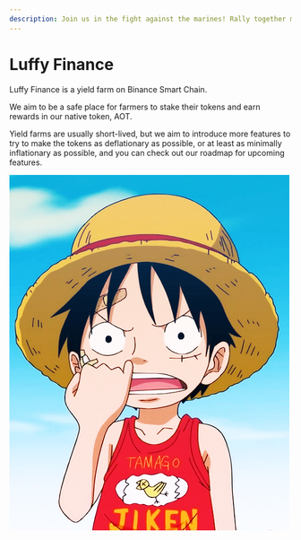 ```yaml
---
description: Join us in the fight against the marines! Rally together my Nakamas!
---
```


# Luffy Finance

Luffy Finance is a yield farm on Binance Smart Chain. 

We aim to be a safe place for farmers to stake their tokens and earn rewards in our native token, AOT. 

Yield farms are usually short-lived, but we aim to introduce more features to try to make the tokens as deflationary as possible, or at least as minimally inflationary as possible, and you can check out our roadmap for upcoming features.

![](.gitbook/assets/459c4ec763ed2ee0ceabde662536a738.png)



